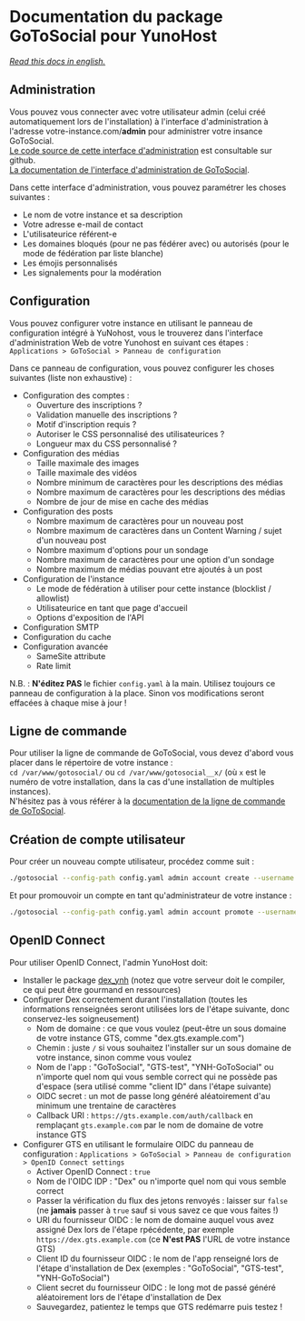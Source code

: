 # Documentation du package GoToSocial pour YunoHost

*[Read this docs in english.](./DOCS.md)*

## Administration

Vous pouvez vous connecter avec votre utilisateur admin (celui créé automatiquement lors de l'installation) à l'interface d'administration à l'adresse votre-instance.com/**admin** pour administrer votre insance GoToSocial.  
[Le code source de cette interface d'administration](https://github.com/superseriousbusiness/gotosocial-admin) est consultable sur github.  
[La documentation de l'interface d'administration de GoToSocial](https://docs.gotosocial.org/en/latest/admin/settings/).

Dans cette interface d'administration, vous pouvez paramétrer les choses suivantes :

* Le nom de votre instance et sa description
* Votre adresse e-mail de contact
* L'utilisateurice référent-e
* Les domaines bloqués (pour ne pas fédérer avec) ou autorisés (pour le mode de fédération par liste blanche)
* Les émojis personnalisés
* Les signalements pour la modération

## Configuration

Vous pouvez configurer votre instance en utilisant le panneau de configuration intégré à YuNohost, vous le trouverez dans l'interface d'administration Web de votre Yunohost en suivant ces étapes :  
`Applications > GoToSocial > Panneau de configuration`

Dans ce panneau de configuration, vous pouvez configurer les choses suivantes (liste non exhaustive) :

* Configuration des comptes :
  * Ouverture des inscriptions ?
  * Validation manuelle des inscriptions ?
  * Motif d'inscription requis ?
  * Autoriser le CSS personnalisé des utilisateurices ?
  * Longueur max du CSS personnalisé ?
* Configuration des médias
  * Taille maximale des images
  * Taille maximale des vidéos
  * Nombre minimum de caractères pour les descriptions des médias
  * Nombre maximum de caractères pour les descriptions des médias
  * Nombre de jour de mise en cache des médias
* Configuration des posts
  * Nombre maximum de caractères pour un nouveau post
  * Nombre maximum de caractères dans un Content Warning / sujet d'un nouveau post
  * Nombre maximum d'options pour un sondage
  * Nombre maximum de caractères pour une option d'un sondage
  * Nombre maximum de médias pouvant etre ajoutés à un post
* Configuration de l'instance
  * Le mode de fédération à utiliser pour cette instance (blocklist / allowlist)
  * Utilisateurice en tant que page d'accueil
  * Options d'exposition de l'API
* Configuration SMTP
* Configuration du cache
* Configuration avancée
  * SameSite attribute
  * Rate limit

N.B. : **N'éditez PAS** le fichier `config.yaml` à la main. Utilisez toujours ce panneau de configuration à la place. Sinon vos modifications seront effacées à chaque mise à jour !

## Ligne de commande

Pour utiliser la ligne de commande de GoToSocial, vous devez d'abord vous placer dans le répertoire de votre instance :  
`cd /var/www/gotosocial/` ou `cd /var/www/gotosocial__x/` (où `x` est le numéro de votre installation, dans la cas d'une installation de multiples instances).  
N'hésitez pas à vous référer à la [documentation de la ligne de commande de GoToSocial](https://docs.gotosocial.org/en/latest/admin/cli/).

## Création de compte utilisateur

Pour créer un nouveau compte utilisateur, procédez comme suit :

```bash
./gotosocial --config-path config.yaml admin account create --username nom_dutilisateur --email utilisateur@example.com --password 'UnMotDePasseTrèsComplexe'
```

Et pour promouvoir un compte en tant qu'administrateur de votre instance :

```bash
./gotosocial --config-path config.yaml admin account promote --username nom_dutilisateur
```

## OpenID Connect

Pour utiliser OpenID Connect, l'admin YunoHost doit:

* Installer le package [dex_ynh](https://github.com/YunoHost-Apps/dex_ynh) (notez que votre serveur doit le compiler, ce qui peut être gourmand en ressources)
* Configurer Dex correctement durant l'installation (toutes les informations renseignées seront utilisées lors de l'étape suivante, donc conservez-les soigneusement)
  * Nom de domaine : ce que vous voulez (peut-être un sous domaine de votre instance GTS, comme "dex.gts.example.com")
  * Chemin : juste `/` si vous souhaitez l'installer sur un sous domaine de votre instance, sinon comme vous voulez
  * Nom de l'app : "GoToSocial", "GTS-test", "YNH-GoToSocial" ou n'importe quel nom qui vous semble correct qui ne possède pas d'espace (sera utilisé comme "client ID" dans l'étape suivante)
  * OIDC secret : un mot de passe long généré aléatoirement d'au minimum une trentaine de caractères
  * Callback URI : `https://gts.example.com/auth/callback` en remplaçant `gts.example.com` par le nom de domaine de votre instance GTS
* Configurer GTS en utilisant le formulaire OIDC du panneau de configuration : `Applications > GoToSocial > Panneau de configuration > OpenID Connect settings`
  * Activer OpenID Connect : `true`
  * Nom de l'OIDC IDP : "Dex" ou n'importe quel nom qui vous semble correct
  * Passer la vérification du flux des jetons renvoyés : laisser sur `false` (ne **jamais** passer à `true` sauf si vous savez ce que vous faites !)
  * URI du fournisseur OIDC : le nom de domaine auquel vous avez assigné Dex lors de l'étape rpécédente, par exemple `https://dex.gts.example.com` (ce **N'est PAS** l'URL de votre instance GTS)
  * Client ID du fournisseur OIDC : le nom de l'app renseigné lors de l'étape d'installation de Dex (exemples : "GoToSocial", "GTS-test", "YNH-GoToSocial")
  * Client secret du fournisseur OIDC : le long mot de passé généré aléatoirement lors de l'étape d'installation de Dex
  * Sauvegardez, patientez le temps que GTS redémarre puis testez !
